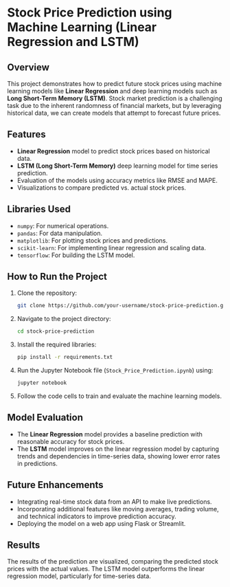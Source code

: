 # Stock Price Prediction using Machine Learning (Linear Regression and LSTM)

## Overview
This project demonstrates how to predict future stock prices using machine learning models like **Linear Regression** and deep learning models such as **Long Short-Term Memory (LSTM)**. Stock market prediction is a challenging task due to the inherent randomness of financial markets, but by leveraging historical data, we can create models that attempt to forecast future prices.

## Features
- **Linear Regression** model to predict stock prices based on historical data.
- **LSTM (Long Short-Term Memory)** deep learning model for time series prediction.
- Evaluation of the models using accuracy metrics like RMSE and MAPE.
- Visualizations to compare predicted vs. actual stock prices.

## Libraries Used
- `numpy`: For numerical operations.
- `pandas`: For data manipulation.
- `matplotlib`: For plotting stock prices and predictions.
- `scikit-learn`: For implementing linear regression and scaling data.
- `tensorflow`: For building the LSTM model.

## How to Run the Project
1. Clone the repository:
    ```bash
    git clone https://github.com/your-username/stock-price-prediction.git
    ```
2. Navigate to the project directory:
    ```bash
    cd stock-price-prediction
    ```
3. Install the required libraries:
    ```bash
    pip install -r requirements.txt
    ```
4. Run the Jupyter Notebook file (`Stock_Price_Prediction.ipynb`) using:
    ```bash
    jupyter notebook
    ```
5. Follow the code cells to train and evaluate the machine learning models.

## Model Evaluation
- The **Linear Regression** model provides a baseline prediction with reasonable accuracy for stock prices.
- The **LSTM** model improves on the linear regression model by capturing trends and dependencies in time-series data, showing lower error rates in predictions.

## Future Enhancements
- Integrating real-time stock data from an API to make live predictions.
- Incorporating additional features like moving averages, trading volume, and technical indicators to improve prediction accuracy.
- Deploying the model on a web app using Flask or Streamlit.

## Results
The results of the prediction are visualized, comparing the predicted stock prices with the actual values. The LSTM model outperforms the linear regression model, particularly for time-series data.



